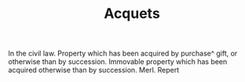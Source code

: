 ---
title: Acquets
letter: A
permalink: "/definitions/acquets.html"
body: In the civil law. Property which has been acquired by purchase^ gift, or otherwise
  than by succession. Immovable property which has been acquired otherwise than by
  succession. Merl. Repert
published_at: '2018-07-07'
source: Black's Law Dictionary
layout: post
---